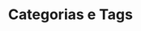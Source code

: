 ---
view: CategoriesTags
lang: pt-BR

title: Categorias e Tags
announcer: Página %title% %complementRoute%

meta:
  - property: og:image
    content: https://htmlmoderno.com.br/html-moderno-image-share.png
  - name: twitter:image
    content: https://htmlmoderno.com.br/html-moderno-image-share.png
---